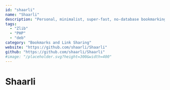 ```yaml
---
id: "shaarli"
name: "Shaarli"
description: "Personal, minimalist, super-fast, no-database bookmarking and link sharing platform."
tags:
  - "Zlib"
  - "PHP"
  - "deb"
category: "Bookmarks and Link Sharing"
website: "https://github.com/shaarli/Shaarli"
github: "https://github.com/shaarli/Shaarli"
#image: "/placeholder.svg?height=300&width=400"
---
```


# Shaarli
